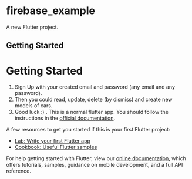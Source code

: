 # firebase_example

A new Flutter project.

## Getting Started

# Getting Started

1. Sign Up with your created email and password (any email and any password).
2. Then you could read, update, delete (by dismiss) and create new models of cars.
3. Good luck :) .
This is a normal flutter app. You should follow the instructions in the [official documentation](https://flutter.dev/docs).

A few resources to get you started if this is your first Flutter project:

- [Lab: Write your first Flutter app](https://flutter.dev/docs/get-started/codelab)
- [Cookbook: Useful Flutter samples](https://flutter.dev/docs/cookbook)

For help getting started with Flutter, view our
[online documentation](https://flutter.dev/docs), which offers tutorials,
samples, guidance on mobile development, and a full API reference.
